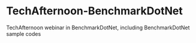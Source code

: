 # TechAfternoon-BenchmarkDotNet
TechAfternoon webinar in BenchmarkDotNet, including BenchmarkDotNet sample codes
